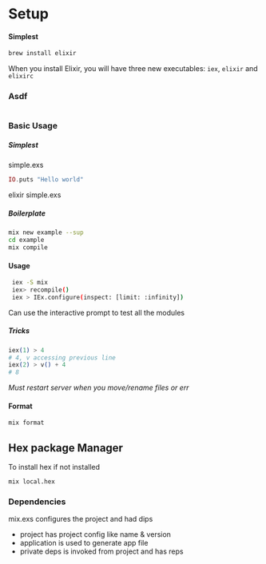 # Setup

#### Simplest

```bash
brew install elixir
```

When you install Elixir, you will have three new executables: `iex`, `elixir` and `elixirc`

### Asdf

```

```

### Basic Usage

##### Simplest

simple.exs

```elixir
IO.puts "Hello world"
```

elixir simple.exs

##### Boilerplate

```bash
mix new example --sup
cd example
mix compile
```

#### Usage

```bash
 iex -S mix
 iex> recompile()
 iex > IEx.configure(inspect: [limit: :infinity])
```

Can use the interactive prompt to test all the modules

##### Tricks

```elixir
iex(1) > 4
# 4, v accessing previous line
iex(2) > v() + 4
# 8
```

*Must restart server when you move/rename files or err*

#### Format

```bash
mix format
```

## Hex package Manager

To install hex if not installed

```
mix local.hex
```

### Dependencies

mix.exs configures the project and had dips

- project has project config like name & version
- application is used to generate app file
- private deps is invoked from project and has reps

